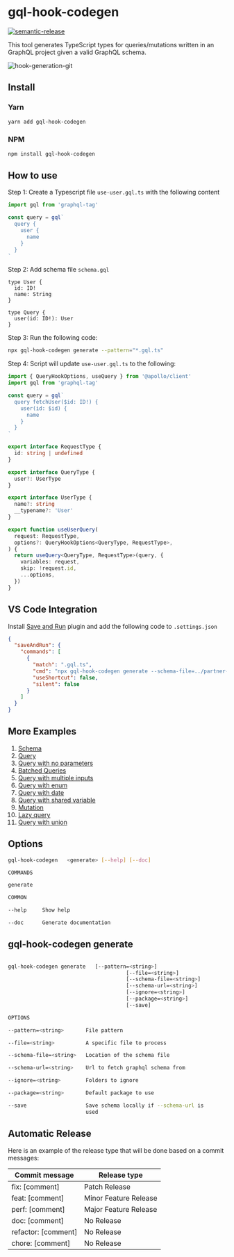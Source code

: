 # gql-hook-codegen

[![semantic-release](https://img.shields.io/badge/%20%20%F0%9F%93%A6%F0%9F%9A%80-semantic--release-e10079.svg)](https://github.com/semantic-release/semantic-release)

This tool generates TypeScript types for queries/mutations written in an GraphQL project given a
valid GraphQL schema.

![hook-generation-git](https://github.com/rintoj/gql-hook-codegen/assets/10824903/b254ea6c-a813-4b42-828d-8f78a4d3eb3b)

## Install

### Yarn

```sh
yarn add gql-hook-codegen
```

### NPM

```sh
npm install gql-hook-codegen
```

## How to use

Step 1: Create a Typescript file `use-user.gql.ts` with the following content

```ts
import gql from 'graphql-tag'

const query = gql`
  query {
    user {
      name
    }
  }
`
```

Step 2: Add schema file `schema.gql`

```gql
type User {
  id: ID!
  name: String
}

type Query {
  user(id: ID!): User
}
```

Step 3: Run the following code:

```sh
npx gql-hook-codegen generate --pattern="*.gql.ts"
```

Step 4: Script will update `use-user.gql.ts` to the following:

```ts
import { QueryHookOptions, useQuery } from '@apollo/client'
import gql from 'graphql-tag'

const query = gql`
  query fetchUser($id: ID!) {
    user(id: $id) {
      name
    }
  }
`

export interface RequestType {
  id: string | undefined
}

export interface QueryType {
  user?: UserType
}

export interface UserType {
  name?: string
  __typename?: 'User'
}

export function useUserQuery(
  request: RequestType,
  options?: QueryHookOptions<QueryType, RequestType>,
) {
  return useQuery<QueryType, RequestType>(query, {
    variables: request,
    skip: !request.id,
    ...options,
  })
}
```

## VS Code Integration

Install [Save and Run](https://marketplace.visualstudio.com/items?itemName=wk-j.save-and-run) plugin
and add the following code to `.settings.json`

```json
{
  "saveAndRun": {
    "commands": [
      {
        "match": ".gql.ts",
        "cmd": "npx gql-hook-codegen generate --schema-file=../partner-portal-be/schema.gql --pattern='${file}'",
        "useShortcut": false,
        "silent": false
      }
    ]
  }
}
```

## More Examples

<!-- vscode-markdown-toc -->

1. [Schema](./docs/examples.md#Schema)
2. [Query](./docs/examples.md#Query)
3. [Query with no parameters](./docs/examples.md#Querywithnoparameters)
4. [Batched Queries](./docs/examples.md#BatchedQueries)
5. [Query with multiple inputs](./docs/examples.md#Querywithmultipleinputs)
6. [Query with enum](./docs/examples.md#Querywithenum)
7. [Query with date](./docs/examples.md#Querywithdate)
8. [Query with shared variable](./docs/examples.md#Querywithsharedvariable)
9. [Mutation](./docs/examples.md#Mutation)
10. [Lazy query](./docs/examples.md#Lazyquery)
11. [Query with union](./docs/examples.md#Querywithunion)

## Options

```sh
gql-hook-codegen   <generate> [--help] [--doc]

COMMANDS

generate

COMMON

--help     Show help

--doc      Generate documentation

```

## gql-hook-codegen generate

```sh

gql-hook-codegen generate   [--pattern=<string>]
                                      [--file=<string>]
                                      [--schema-file=<string>]
                                      [--schema-url=<string>]
                                      [--ignore=<string>]
                                      [--package=<string>]
                                      [--save]

OPTIONS

--pattern=<string>       File pattern

--file=<string>          A specific file to process

--schema-file=<string>   Location of the schema file

--schema-url=<string>    Url to fetch graphql schema from

--ignore=<string>        Folders to ignore

--package=<string>       Default package to use

--save                   Save schema locally if --schema-url is
                         used

```

## Automatic Release

Here is an example of the release type that will be done based on a commit messages:

| Commit message      | Release type          |
| ------------------- | --------------------- |
| fix: [comment]      | Patch Release         |
| feat: [comment]     | Minor Feature Release |
| perf: [comment]     | Major Feature Release |
| doc: [comment]      | No Release            |
| refactor: [comment] | No Release            |
| chore: [comment]    | No Release            |
